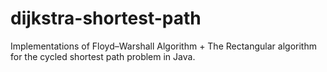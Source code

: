# dijkstra-shortest-path
Implementations of Floyd–Warshall Algorithm + The Rectangular algorithm for the cycled shortest path problem in Java. 
